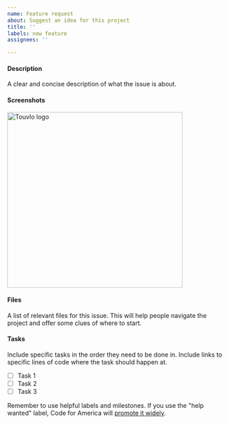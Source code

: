```yaml
---
name: Feature request
about: Suggest an idea for this project
title: ''
labels: new feature
assignees: ''

---
```


#### Description
A clear and concise description of what the issue is about.

#### Screenshots

<img src="https://raw.githubusercontent.com/Benardi/touvlo/master/docs/content/img/touvlo.png" 
     alt="Touvlo logo" width="400" height="400" />


#### Files
A list of relevant files for this issue. This will help people navigate the project and offer some clues of where to start.

#### Tasks
Include specific tasks in the order they need to be done in. Include links to specific lines of code where the task should happen at.
- [ ] Task 1
- [ ] Task 2
- [ ] Task 3

Remember to use helpful labels and milestones. If you use the "help wanted" label, Code for America will [promote it widely](http://www.codeforamerica.org/geeks/civicissues).